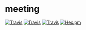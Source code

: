 # meeting
[![Travis](https://img.shields.io/travis/rust-lang/rust.svg)]()
[![Travis](https://img.shields.io/badge/python-3-blue.svg)]()
[![Travis](https://img.shields.io/badge/django-1.10-blue.svg)]()
[![Hex.pm](https://img.shields.io/hexpm/l/plug.svg)]()
